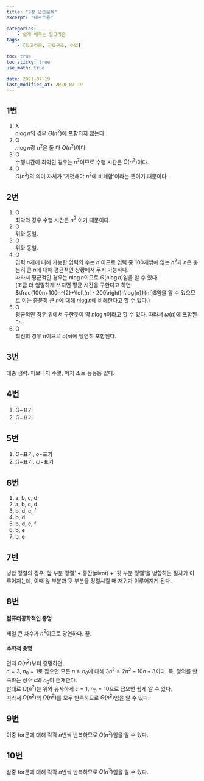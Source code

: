 ```yaml
---
title: "2장 연습문제"
excerpt: "테스트용"

categories:
    - 쉽게 배우는 알고리즘
tags:
    - [알고리즘, 자료구조, 수업]

toc: true
toc_sticky: true
use_math: true

date: 2021-07-19
last_modified_at: 2020-07-19
---
```


## 1번
1) X  
$n\log{n}$의 경우 $\Theta \left( n^2\right)$에 포함되지 않는다.  
2) O  
$n\log{n}$랑 $n^{2}$은 둘 다 $O\left(n^{2}\right)$이다.  
3) O  
수행시간이 최악인 경우는 $n^{2}$이므로 수행 시간은 $O\left(n^{2}\right)$이다.  
4) O  
$O\left( n^{2} \right)$의 의미 자체가 '기껏해야 $n^{2}$에 비례함'이라는 뜻이기 때문이다.  

## 2번
1) O  
최악의 경우 수행 시간은 $n^{2}$ 이기 때문이다.  
2) O  
위와 동일.  
3) O  
위와 동일.  
4) O  
입력 $n$개에 대해 가능한 입력의 수는 $n!$이므로 입력 중 100개밖에 없는 $n^{2}$과 $n$은 충분히 큰 $n$에 대해 평균적인 상황에서 무시 가능하다.  
따라서 평균적인 경우는 $n\log{n}$이므로 $\Theta\left(n\log{n}\right)$임을 알 수 있다.  
(조금 더 엄밀하게 쓰지면 평균 시간을 구한다고 하면 $\frac{100n+100n^{2}+\left(n! - 200\right)n\log{n}}{n!}$임을 알 수 있으므로 이는 충분히 큰 $n$에 대해 $n\log{n}$에 비례한다고 할 수 있다.)  
5) O  
평균적인 경우 위에서 구한듯이 약 $n\log{n}$이라고 할 수 있다. 따라서 $\omega\left(n\right)$에 포함된다.  
6) O  
최선의 경우 $n$이므로 $o\left(n\right)$에 당연히 포함된다.  
## 3번
대충 생략. 피보나치 수열, 머지 소트 등등등 많다.  
## 4번
1) $O-$표기  
2) $\Omega-$표기  
## 5번
1) $O-$표기, $o-$표기  
2) $\Omega-$표기, $\omega-$표기  
## 6번
1) a, b, c, d  
2) a, b, c, d  
3) b, d, e, f  
4) b, d  
5) b, d, e, f  
6) b, e  
7) b, e  
## 7번
병합 정렬의 경우 '앞 부분 정렬' + 중간(pivot) + '뒷 부분 정렬'을 병합하는 절차가 이루어지는데, 이때 앞 부분과 뒷 부분을 정렬시킬 때 재귀가 이루어지게 된다.
## 8번
#### 컴퓨터공학적인 증명
제일 큰 차수가 $n^{2}$이므로 당연하다. 끝.
#### 수학적 증명
먼저 $O\left(n^2\right)$부터 증명하면,  
$c = 3$, $n_0 = 1$로 잡으면 모든 $n \geq n_0$에 대해 $3n^{2} \geq 2n^2 - 10n + 3$이다. 즉, 정의를 만족하는 상수 $c$와 $n_0$이 존재한다.  
반대로 $\Omega\left(n^2\right)$는 위와 유사하게 $c = 1$, $n_0 = 10$으로 잡으면 쉽게 알 수 있다.  
따라서 $O\left(n^2\right)$와 $\Omega\left(n^2\right)$를 모두 만족하므로 $\Theta\left(n^2\right)$임을 알 수 있다.
## 9번
이중 for문에 대해 각각 $n$번씩 반복하므로 $O\left(n^2\right)$임을 알 수 있다. 
## 10번
삼중 for문에 대해 각각 $n$번씩 반복하므로 $O\left(n^3\right)$임을 알 수 있다. 